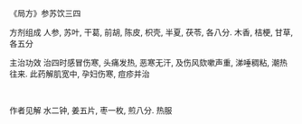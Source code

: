 《局方》参苏饮三四

方剂组成 人参, 苏叶, 干葛, 前胡, 陈皮, 枳壳, 半夏, 茯苓, 各八分. 木香, 桔梗, 甘草, 各五分 

主治功效 治四时感冒伤寒, 头痛发热, 恶寒无汗, 及伤风欬嗽声重, 涕唾稠粘, 潮热往来. 此药解肌宽中, 孕妇伤寒, 痘疹并治

 

作者见解 水二钟, 姜五片, 枣一枚, 煎八分. 热服 

